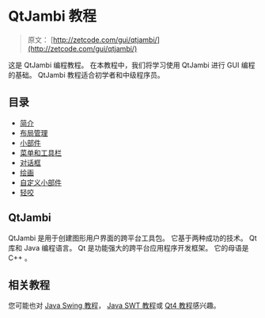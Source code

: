 # QtJambi 教程

> 原文： [http://zetcode.com/gui/qtjambi/](http://zetcode.com/gui/qtjambi/)

这是 QtJambi 编程教程。 在本教程中，我们将学习使用 QtJambi 进行 GUI 编程的基础。 QtJambi 教程适合初学者和中级程序员。

## 目录



*   [简介](introduction/)
*   [布局管理](layoutmanagement/)
*   [小部件](widgets/)
*   [菜单和工具栏](menustoolbars/)
*   [对话框](dialogs/)
*   [绘画](painting/)
*   [自定义小部件](customwidget/)
*   [轻咬](nibbles/)



## QtJambi

QtJambi 是用于创建图形用户界面的跨平台工具包。 它基于两种成功的技术。 Qt 库和 Java 编程语言。 Qt 是功能强大的跨平台应用程序开发框架。 它的母语是 C++ 。

## 相关教程

您可能也对 [Java Swing 教程](/tutorials/javaswingtutorial/)， [Java SWT 教程](/gui/javaswt/)或 [Qt4 教程](/gui/qt4/)感兴趣。